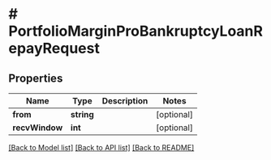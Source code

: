 # # PortfolioMarginProBankruptcyLoanRepayRequest

## Properties

Name | Type | Description | Notes
------------ | ------------- | ------------- | -------------
**from** | **string** |  | [optional]
**recvWindow** | **int** |  | [optional]

[[Back to Model list]](../../README.md#models) [[Back to API list]](../../README.md#endpoints) [[Back to README]](../../README.md)
